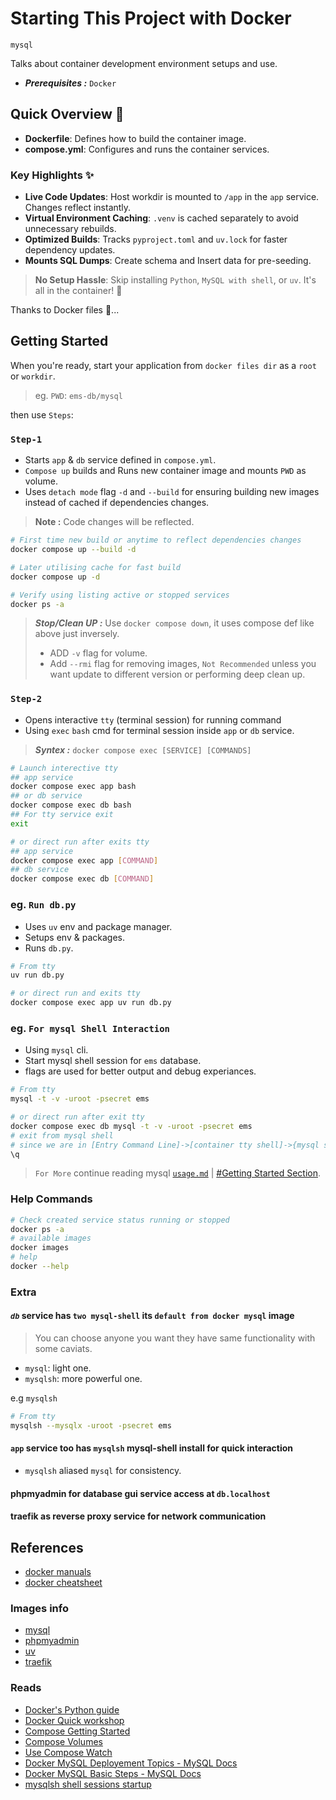 # Starting This Project with Docker

`mysql`

Talks about container development environment setups and use.

- ***Prerequisites :*** `Docker`

## Quick Overview 🚀

- **Dockerfile**: Defines how to build the container image.
- **compose.yml**: Configures and runs the container services.

### Key Highlights ✨

- **Live Code Updates**: Host workdir is mounted to `/app` in the `app` service. Changes reflect instantly.
- **Virtual Environment Caching**: `.venv` is cached separately to avoid unnecessary rebuilds.
- **Optimized Builds**: Tracks `pyproject.toml` and `uv.lock` for faster dependency updates.
- **Mounts SQL Dumps**: Create schema and Insert data for pre-seeding.

> **No Setup Hassle**: Skip installing `Python`, `MySQL with shell`, or `uv`. It's all in the container! 🐳

Thanks to Docker files 🤩...

## Getting Started

When you're ready, start your application from `docker files dir` as a `root` or `workdir`.

> eg. `PWD`: `ems-db/mysql`

then use `Steps`:

### `Step-1`

- Starts `app` & `db` service defined in `compose.yml`.
- `Compose up` builds and Runs new container image and mounts `PWD` as volume.
- Uses `detach mode` flag `-d` and `--build` for ensuring building new images instead of cached if dependencies changes.

> **Note :** Code changes will be reflected.

```sh
# First time new build or anytime to reflect dependencies changes
docker compose up --build -d

# Later utilising cache for fast build
docker compose up -d

# Verify using listing active or stopped services
docker ps -a
```

> ***Stop/Clean UP :*** Use `docker compose down`, it uses compose def like above just inversely.
>
> - ADD `-v` flag for volume.
> - Add `--rmi` flag for removing images, `Not Recommended` unless you want update to different version or performing deep clean up.

### `Step-2`

- Opens interactive `tty` (terminal session) for running command
- Using `exec` `bash` cmd for terminal session inside `app` or `db` service.

> ***Syntex :*** `docker compose exec [SERVICE] [COMMANDS]`

```sh
# Launch interective tty 
## app service
docker compose exec app bash
## or db service
docker compose exec db bash
## For tty service exit
exit

# or direct run after exits tty
## app service
docker compose exec app [COMMAND]
## db service
docker compose exec db [COMMAND]
```

### eg. `Run db.py`

- Uses `uv` env and package manager.
- Setups env & packages.
- Runs `db.py`.

```sh
# From tty
uv run db.py

# or direct run and exits tty
docker compose exec app uv run db.py
```

### eg. `For mysql Shell Interaction`

- Using `mysql` cli.
- Start mysql shell session for `ems` database.
- flags are used for better output and debug experiances.

```sh
# From tty
mysql -t -v -uroot -psecret ems

# or direct run after exit tty
docker compose exec db mysql -t -v -uroot -psecret ems
# exit from mysql shell
# since we are in [Entry Command Line]->[container tty shell]->{mysql shell}
\q
```

> `For More` continue reading mysql [`usage.md`](usage.md) | [#Getting Started Section](usage.md#first-activate-venv).

### Help Commands

```sh
# Check created service status running or stopped
docker ps -a
# available images
docker images
# help
docker --help
```

### Extra

#### ***`db`*** service has `two mysql-shell` its `default from docker mysql` image

> You can choose anyone you want they have same functionality with some caviats.

- `mysql`: light one.
- `mysqlsh`: more powerful one.

e.g `mysqlsh`

```sh
# From tty
mysqlsh --mysqlx -uroot -psecret ems
```

#### **`app`** service too has `mysqlsh` mysql-shell install for quick interaction

- `mysqlsh` aliased `mysql` for consistency.

#### **phpmyadmin** for database gui service access at `db.localhost`

#### **traefik** as reverse proxy service for network communication

## References

- [docker manuals](https://docs.docker.com/build/concepts/dockerfile/)
- [docker cheatsheet](https://docs.docker.com/get-started/docker_cheatsheet.pdf)

### Images info

- [mysql](https://hub.docker.com/_/mysql)
- [phpmyadmin](https://hub.docker.com/_/phpmyadmin)
- [uv](https://docs.astral.sh/uv/guides/integration/docker/)
- [traefik](https://hub.docker.com/_/traefik)

### Reads

- [Docker's Python guide](https://docs.docker.com/language/python/)
- [Docker Quick workshop](https://docs.docker.com/get-started/workshop/)
- [Compose Getting Started](https://docs.docker.com/compose/gettingstarted/)
- [Compose Volumes](https://docs.docker.com/reference/compose-file/volumes/)
- [Use Compose Watch](https://docs.docker.com/compose/how-tos/file-watch/)
- [Docker MySQL Deployement Topics - MySQL Docs](https://dev.mysql.com/doc/refman/8.4/en/docker-mysql-more-topics.html)
- [Docker MySQL Basic Steps - MySQL Docs](https://dev.mysql.com/doc/refman/8.4/en/docker-mysql-getting-started.html)
- [mysqlsh shell sessions startup](https://dev.mysql.com/doc/mysql-shell/8.4/en/mysql-shell-sessions-startup.html)
